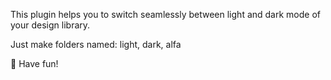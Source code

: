 This plugin helps you to switch seamlessly between light and dark mode of your design library.

Just make folders named: light, dark, alfa

🥳 Have fun!
